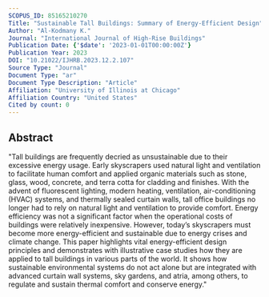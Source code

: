 ```yaml
---
SCOPUS_ID: 85165210270
Title: "Sustainable Tall Buildings: Summary of Energy-Efficient Design"
Author: "Al-Kodmany K."
Journal: "International Journal of High-Rise Buildings"
Publication Date: {'$date': '2023-01-01T00:00:00Z'}
Publication Year: 2023
DOI: "10.21022/IJHRB.2023.12.2.107"
Source Type: "Journal"
Document Type: "ar"
Document Type Description: "Article"
Affiliation: "University of Illinois at Chicago"
Affiliation Country: "United States"
Cited by count: 0
---
```


## Abstract
"Tall buildings are frequently decried as unsustainable due to their excessive energy usage. Early skyscrapers used natural light and ventilation to facilitate human comfort and applied organic materials such as stone, glass, wood, concrete, and terra cotta for cladding and finishes. With the advent of fluorescent lighting, modern heating, ventilation, air-conditioning (HVAC) systems, and thermally sealed curtain walls, tall office buildings no longer had to rely on natural light and ventilation to provide comfort. Energy efficiency was not a significant factor when the operational costs of buildings were relatively inexpensive. However, today’s skyscrapers must become more energy-efficient and sustainable due to energy crises and climate change. This paper highlights vital energy-efficient design principles and demonstrates with illustrative case studies how they are applied to tall buildings in various parts of the world. It shows how sustainable environmental systems do not act alone but are integrated with advanced curtain wall systems, sky gardens, and atria, among others, to regulate and sustain thermal comfort and conserve energy."
